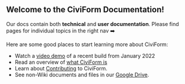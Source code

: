 ## Welcome to the CiviForm Documentation!

Our docs contain both **technical** and **user documentation**. Please find pages for individual topics in the right nav ➡️

Here are some good places to start learning more about CiviForm:
* Watch a [video demo](https://youtu.be/AIYZEd5WAcU?t=87) of a recent build from January 2022
* Read an overview of [what CiviForm is](https://github.com/seattle-uat/civiform/wiki/What-is-CiviForm%3F)
* Learn about [Contributing](https://github.com/seattle-uat/civiform/wiki/Contributing) to CiviForm.
* See non-Wiki documents and files in our [Google Drive](https://drive.google.com/drive/folders/1_uVkq1uOD14p19DvQzbXs2s0XhSOQjgF?usp=sharing).

